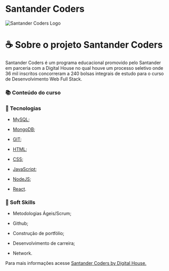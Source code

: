 
# Santander Coders

![Santander Coders Logo](https://br.digitalhouse.com/wp-content/themes/dh/santander-coders/img/logotema.png)

# :coffee:  Sobre o projeto Santander Coders

Santander Coders é um programa educacional promovido pelo Santander em parceria com a Digital House no qual houve um processo seletivo onde 36 mil inscritos concorreram a 240 bolsas integrais de estudo para o curso de Desenvolvimento Web Full Stack.


### :books: Conteúdo do curso  
	
### :pencil: Tecnologias 

-  [MySQL](https://www.mysql.com/);

- [MongoDB](https://www.mongodb.com/);

-  [GIT](https://git-scm.com/);

- [HTML](https://developer.mozilla.org/pt-BR/docs/Web/HTML);

- [CSS](https://developer.mozilla.org/pt-BR/docs/Web/CSS);

- [JavaScript](https://developer.mozilla.org/pt-BR/docs/Web/JavaScript);

- [NodeJS](https://nodejs.org/en/);

-  [React](https://pt-br.reactjs.org/).

###  :book: Soft Skills
- Metodologias Ágeis/Scrum;

- Github;

- Construção de portfólio;

- Desenvolvimento de carreira;

- Network.

Para mais informações acesse [Santander Coders by Digital House.](https://www.digitalhouse.com/br/santandercoders/)
